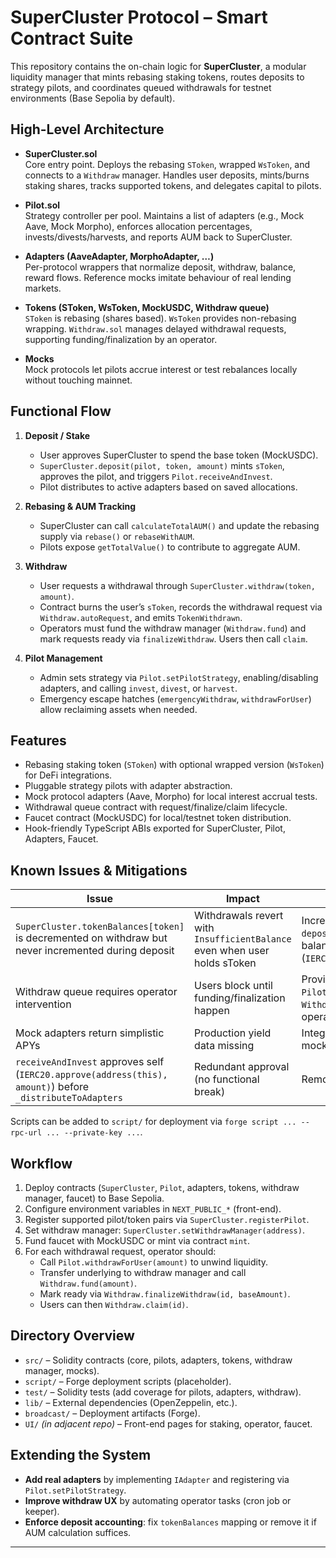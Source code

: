 # SuperCluster Protocol – Smart Contract Suite

This repository contains the on-chain logic for **SuperCluster**, a modular liquidity manager that mints rebasing staking tokens, routes deposits to strategy pilots, and coordinates queued withdrawals for testnet environments (Base Sepolia by default).

## High-Level Architecture

- **SuperCluster.sol**  
  Core entry point. Deploys the rebasing `SToken`, wrapped `WsToken`, and connects to a `Withdraw` manager. Handles user deposits, mints/burns staking shares, tracks supported tokens, and delegates capital to pilots.

- **Pilot.sol**  
  Strategy controller per pool. Maintains a list of adapters (e.g., Mock Aave, Mock Morpho), enforces allocation percentages, invests/divests/harvests, and reports AUM back to SuperCluster.

- **Adapters (AaveAdapter, MorphoAdapter, …)**  
  Per-protocol wrappers that normalize deposit, withdraw, balance, reward flows. Reference mocks imitate behaviour of real lending markets.

- **Tokens (SToken, WsToken, MockUSDC, Withdraw queue)**  
  `SToken` is rebasing (shares based). `WsToken` provides non-rebasing wrapping. `Withdraw.sol` manages delayed withdrawal requests, supporting funding/finalization by an operator.

- **Mocks**  
  Mock protocols let pilots accrue interest or test rebalances locally without touching mainnet.

## Functional Flow

1. **Deposit / Stake**
   - User approves SuperCluster to spend the base token (MockUSDC).
   - `SuperCluster.deposit(pilot, token, amount)` mints `sToken`, approves the pilot, and triggers `Pilot.receiveAndInvest`.
   - Pilot distributes to active adapters based on saved allocations.

2. **Rebasing & AUM Tracking**
   - SuperCluster can call `calculateTotalAUM()` and update the rebasing supply via `rebase()` or `rebaseWithAUM`.
   - Pilots expose `getTotalValue()` to contribute to aggregate AUM.

3. **Withdraw**
   - User requests a withdrawal through `SuperCluster.withdraw(token, amount)`.
   - Contract burns the user’s `sToken`, records the withdrawal request via `Withdraw.autoRequest`, and emits `TokenWithdrawn`.
   - Operators must fund the withdraw manager (`Withdraw.fund`) and mark requests ready via `finalizeWithdraw`. Users then call `claim`.

4. **Pilot Management**
   - Admin sets strategy via `Pilot.setPilotStrategy`, enabling/disabling adapters, and calling `invest`, `divest`, or `harvest`.
   - Emergency escape hatches (`emergencyWithdraw`, `withdrawForUser`) allow reclaiming assets when needed.

## Features

- Rebasing staking token (`SToken`) with optional wrapped version (`WsToken`) for DeFi integrations.
- Pluggable strategy pilots with adapter abstraction.
- Mock protocol adapters (Aave, Morpho) for local interest accrual tests.
- Withdrawal queue contract with request/finalize/claim lifecycle.
- Faucet contract (MockUSDC) for local/testnet token distribution.
- Hook-friendly TypeScript ABIs exported for SuperCluster, Pilot, Adapters, Faucet.

## Known Issues & Mitigations

| Issue                                                                                                     | Impact                                                                    | Suggested Fix                                                                                                                                 |
| --------------------------------------------------------------------------------------------------------- | ------------------------------------------------------------------------- | --------------------------------------------------------------------------------------------------------------------------------------------- |
| `SuperCluster.tokenBalances[token]` is decremented on withdraw but never incremented during deposit       | Withdrawals revert with `InsufficientBalance` even when user holds sToken | Increment `tokenBalances[token]` inside `deposit`, or replace the mapping with real balance checks (`IERC20(token).balanceOf(address(this))`) |
| Withdraw queue requires operator intervention                                                             | Users block until funding/finalization happen                             | Provide backend or script calling `Pilot.withdrawForUser`, `Withdraw.fund`, `Withdraw.finalizeWithdraw`, and expose operator UI               |
| Mock adapters return simplistic APYs                                                                      | Production yield data missing                                             | Integrate real protocol adapters or enrich mocks with configurable rates                                                                      |
| `receiveAndInvest` approves self (`IERC20.approve(address(this), amount)`) before `_distributeToAdapters` | Redundant approval (no functional break)                                  | Remove unused approval to reduce gas                                                                                                          |

Scripts can be added to `script/` for deployment via `forge script ... --rpc-url ... --private-key ...`.

## Workflow

1. Deploy contracts (`SuperCluster`, `Pilot`, adapters, tokens, withdraw manager, faucet) to Base Sepolia.
2. Configure environment variables in `NEXT_PUBLIC_*` (front-end).
3. Register supported pilot/token pairs via `SuperCluster.registerPilot`.
4. Set withdraw manager: `SuperCluster.setWithdrawManager(address)`.
5. Fund faucet with MockUSDC or mint via contract `mint`.
6. For each withdrawal request, operator should:
   - Call `Pilot.withdrawForUser(amount)` to unwind liquidity.
   - Transfer underlying to withdraw manager and call `Withdraw.fund(amount)`.
   - Mark ready via `Withdraw.finalizeWithdraw(id, baseAmount)`.
   - Users can then `Withdraw.claim(id)`.

## Directory Overview

- `src/` – Solidity contracts (core, pilots, adapters, tokens, withdraw manager, mocks).
- `script/` – Forge deployment scripts (placeholder).
- `test/` – Solidity tests (add coverage for pilots, adapters, withdraw).
- `lib/` – External dependencies (OpenZeppelin, etc.).
- `broadcast/` – Deployment artifacts (Forge).
- `UI/` _(in adjacent repo)_ – Front-end pages for staking, operator, faucet.

## Extending the System

- **Add real adapters** by implementing `IAdapter` and registering via `Pilot.setPilotStrategy`.
- **Improve withdraw UX** by automating operator tasks (cron job or keeper).
- **Enforce deposit accounting**: fix `tokenBalances` mapping or remove it if AUM calculation suffices.

---

